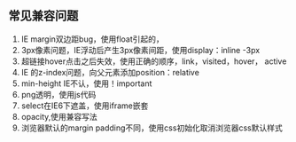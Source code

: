 
## 常见兼容问题
1. IE margin双边距bug，使用float引起的，
2. 3px像素问题，IE浮动后产生3px像素间距，使用display：inline -3px
3. 超链接hover点击之后失效，使用正确的顺序，link，visited，hover， active
4. IE 的z-index问题，向父元素添加position：relative
5. min-height IE不认，使用！important
6. png透明，使用js代码
7. select在IE6下遮盖，使用iframe嵌套
8. opacity,使用兼容写法
9. 浏览器默认的margin padding不同，使用css初始化取消浏览器css默认样式
